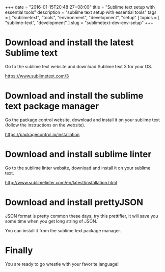 
+++
date = "2016-01-15T20:48:27+08:00"
title = "Sublime text setup with essential tools"
description = "sublime text setup with essential tools"
tags = [ "sublimetext", "tools", "environment", "development", "setup" ]
topics = [ "sublime-text", "development" ]
slug = "sublimetext-dev-env-setup"
+++

# Download and install the latest Sublime text

Go to the sublime text website and download Sublime text 3 for your OS.

https://www.sublimetext.com/3

# Download and install the sublime text package manager

Go the package control website, download and install it on your sublime text (follow the instructions on the website).

https://packagecontrol.io/installation

# Download and install sublime linter

Go to the sublime linter website, download and install it on your sublime text.

http://www.sublimelinter.com/en/latest/installation.html

# Download and install prettyJSON

JSON format is pretty common these days, try this prettifier, it will save you some time when you get long string of JSON.

You can install it from the sublime text package manager.

# Finally

You are ready to go wrestle with your favorite language!